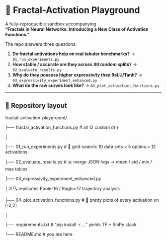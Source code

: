 # 🧩 Fractal-Activation Playground
A fully-reproducible sandbox accompanying  
**“Fractals in Neural Networks: Introducing a New Class of Activation Functions.”**

The repo answers three questions:

1. **Do fractal activations help on real tabular benchmarks?** → `01_run_experiments.py`  
2. **How stable / accurate are they across 40 random splits?** → `02_evaluate_results.py`  
3. **Why do they possess higher *expressivity* than ReLU/Tanh?** → `03_expressivity_experiment_enhanced.py`  
4. **What do the raw curves look like?** → `04_plot_activation_functions.py`  

---

## 💾 Repository layout

fractal-activation-playground/

├── fractal_activation_functions.py # all 12 custom σ(·)

│

├── 01_run_experiments.py # 🚂 grid-search: 10 data sets × 5 optims × 12 activations

├── 02_evaluate_results.py # 📊 merge JSON logs → mean / std / min / max tables

├── 03_expressivity_experiment_enhanced.py

│ # 🔍 replicates Poole-16 / Raghu-17 trajectory analysis

├── 04_plot_activation_functions.py # 🎨 pretty plots of every activation on [-2,2]

│

├── requirements.txt # “pip install -r …” yields TF + SciPy stack

└── README.md # you are here
